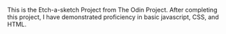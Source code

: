 This is the Etch-a-sketch Project from The Odin Project.
After completing this project, I have demonstrated proficiency in basic javascript, CSS, and HTML.